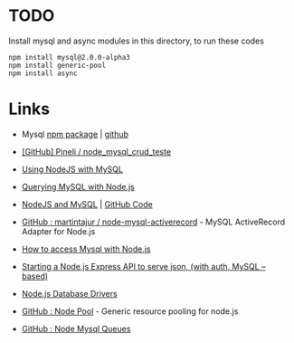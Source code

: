 # TODO

Install mysql and async modules in this directory, to run these codes

```
npm install mysql@2.0.0-alpha3
npm install generic-pool
npm install async
```

# Links

* Mysql [npm package](https://npmjs.org/package/mysql) | [github](https://github.com/felixge/node-mysql)

* [[GitHub] Pineli / node_mysql_crud_teste](https://github.com/Pineli/node_mysql_crud_teste)

* [Using NodeJS with MySQL](http://www.giantflyingsaucer.com/blog/?p=2596)

* [Querying MySQL with Node.js](http://www.codediesel.com/nodejs/querying-mysql-with-node-js/)

* [NodeJS and MySQL](http://erickrdch.com/2012/07/nodejs-and-mysql.html) | [GitHub Code](https://github.com/erickrdch/node-mysql-demo)

* [GitHub : martintajur / node-mysql-activerecord](https://github.com/martintajur/node-mysql-activerecord) - MySQL ActiveRecord Adapter for Node.js

* [How to access Mysql with Node.js](http://dev-tricks.com/how-to-access-mysql-nodejs/)

* [Starting a Node.js Express API to serve json, (with auth, MySQL – based)](http://fabianosoriani.wordpress.com/2011/08/15/express-api-on-node-js-with-mysql-auth/)

* [Node.js Database Drivers](http://nodejsdb.org/)

* [GitHub : Node Pool](https://github.com/coopernurse/node-pool) - Generic resource pooling for node.js

* [GitHub : Node Mysql Queues](https://github.com/bminer/node-mysql-queues)